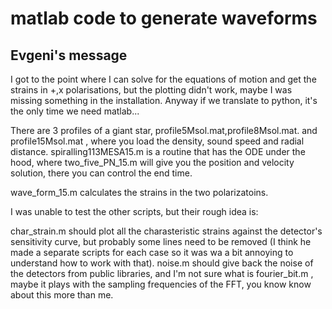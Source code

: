 # matlab code to generate waveforms

## Evgeni's message
I got to the point where I can solve for the equations of motion and get 
the strains in +,x polarisations, but the plotting didn't work, maybe I 
was missing something in the installation. 
Anyway if we translate to python, it's the only time we need matlab...

There are 3 profiles of a giant star, profile5Msol.mat,profile8Msol.mat. 
and profile15Msol.mat , where you load the density, sound speed and radial distance.
spiralling113MESA15.m  is a routine that has the ODE under the hood, 
where two_five_PN_15.m  will give you the position and velocity solution,
 there you can control the end time.

wave_form_15.m  calculates the strains in the two polarizatoins.


I was unable to test the other scripts, but their rough idea is:

char_strain.m  should plot all the charasteristic strains against the 
detector's sensitivity curve, but probably some lines need to be removed 
(I think he made a separate scripts for each case so it was wa a bit 
annoying to understand how to work with that). noise.m  should give back 
the noise of the detectors from public libraries, and I'm not sure what
 is fourier_bit.m , maybe it plays with the sampling frequencies of
 the FFT, you know know about this more than me.

